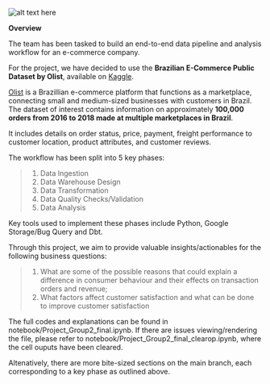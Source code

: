 ![alt text here](https://miro.medium.com/v2/resize:fit:1400/1*1k72mg1_CZvLptX77zzKTg.png)

**Overview**

The team has been tasked to build an end-to-end data pipeline and analysis workflow for an e-commerce company. 

For the project, we have decided to use the **Brazilian E-Commerce Public Dataset by Olist**, available on [Kaggle](https://www.kaggle.com/datasets/olistbr/brazilian-ecommerce).

[Olist](https://www.olist.com/) is a Brazillian e-commerce platform that functions as a marketplace, connecting small and medium-sized businesses with customers in Brazil. The dataset of interest contains information on approximately **100,000 orders from 2016 to 2018 made at multiple marketplaces in Brazil**. 

It includes details on order status, price, payment, freight performance to customer location, product attributes, and customer reviews.

The workflow has been split into 5 key phases:

> 1. Data Ingestion
> 2. Data Warehouse Design
> 3. Data Transformation
> 4. Data Quality Checks/Validation
> 5. Data Analysis

Key tools used to implement these phases include Python, Google Storage/Bug Query and Dbt.

Through this project, we aim to provide valuable insights/actionables for the following business questions:

> 1. What are some of the possible reasons that could explain a difference in consumer behaviour and their effects on transaction orders and revenue;
> 2. What factors affect customer satisfaction and what can be done to improve customer satisfaction
>
The full codes and explanations can be found in notebook/Project_Group2_final.ipynb. If there are issues viewing/rendering the file, please refer to notebook/Project_Group2_final_clearop.ipynb, where the cell ouputs have been cleared.

Altenatively, there are more bite-sized sections on the main branch, each corresponding to a key phase as outlined above.

